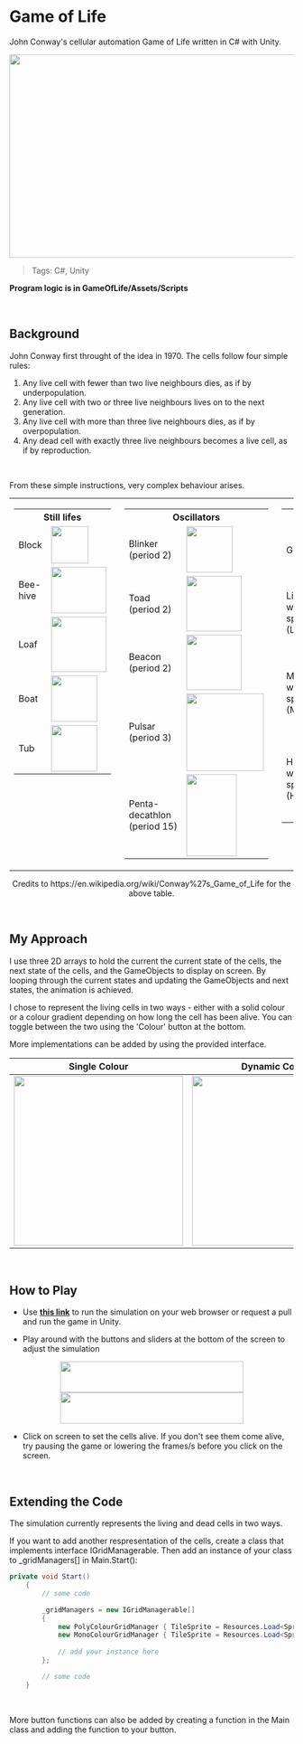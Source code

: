 # Game of Life
<p>John Conway's cellular automation Game of Life written in C# with Unity.</p>

<p align="center">
  <img width="640" height="360" src="https://imgur.com/68TZ2p8.gif">
</p>

> Tags: C#, Unity
<p><b>Program logic is in GameOfLife/Assets/Scripts</b></p>

</br>

## Background
<p>John Conway first throught of the idea in 1970. The cells follow four simple rules:

1. Any live cell with fewer than two live neighbours dies, as if by underpopulation.
2. Any live cell with two or three live neighbours lives on to the next generation.
3. Any live cell with more than three live neighbours dies, as if by overpopulation.
4. Any dead cell with exactly three live neighbours becomes a live cell, as if by reproduction.
</p>

<br>
<p>From these simple instructions, very complex behaviour arises.</p>

<table class="multicol" role="presentation" style="border-collapse: collapse; padding: 0; border: 0; background:transparent; width:auto; margin:auto;"><tbody><tr>
<td style="text-align: left; vertical-align: top;">
<table class="wikitable">

<tbody><tr>
<th colspan="2">Still lifes
</th></tr>
<tr>
<td>Block
</td>
<td><img width="66" height="66" src="https://upload.wikimedia.org/wikipedia/commons/thumb/9/96/Game_of_life_block_with_border.svg/1024px-Game_of_life_block_with_border.svg.png">
</td></tr>
<tr>
<td>Bee-<br>hive
</td>
<td><img width="98" height="82" src="https://upload.wikimedia.org/wikipedia/commons/thumb/6/67/Game_of_life_beehive.svg/98px-Game_of_life_beehive.svg.png">
</td></tr>
<tr>
<td>Loaf
</td>
<td><img width="98" height="98" src="https://upload.wikimedia.org/wikipedia/commons/thumb/f/f4/Game_of_life_loaf.svg/98px-Game_of_life_loaf.svg.png">
</td></tr>
<tr>
<td>Boat
</td>
<td><img width="82" height="82" src="https://upload.wikimedia.org/wikipedia/commons/thumb/7/7f/Game_of_life_boat.svg/82px-Game_of_life_boat.svg.png">
</td></tr>
<tr>
<td>Tub
</td>
<td><img width="82" height="82" src="https://upload.wikimedia.org/wikipedia/commons/thumb/3/31/Game_of_life_flower.svg/82px-Game_of_life_flower.svg.png">
</td></tr></tbody></table>
<p> 
</p>
</td>
<td style="text-align: left; vertical-align: top; padding-left: 1em;">
<table class="wikitable">

<tbody><tr>
<th colspan="2">Oscillators
</th></tr>
<tr>
<td>Blinker<br>(period 2)
</td>
<td><img width="82" height="82" src="https://upload.wikimedia.org/wikipedia/commons/9/95/Game_of_life_blinker.gif">
</td></tr>
<tr>
<td>Toad<br>(period 2)
</td>
<td><img width="98" height="98" src="https://upload.wikimedia.org/wikipedia/commons/1/12/Game_of_life_toad.gif">
</td></tr>
<tr>
<td>Beacon<br>(period 2)
</td>
<td><img width="98" height="98" src="https://upload.wikimedia.org/wikipedia/commons/1/1c/Game_of_life_beacon.gif">
</td></tr>
<tr>
<td>Pulsar<br>(period 3)
</td>
<td><img width="137" height="137" src="https://upload.wikimedia.org/wikipedia/commons/0/07/Game_of_life_pulsar.gif">
</td></tr>
<tr>
<td>Penta-<br>decathlon<br>(period&nbsp;15)
</td>
<td><img width="89" height="145" src="https://upload.wikimedia.org/wikipedia/commons/f/fb/I-Column.gif">
</td></tr></tbody></table>
<p> 
</p>
</td>
<td style="text-align: left; vertical-align: top; padding-left: 1em;">
<table class="wikitable">

<tbody><tr>
<th colspan="2">Spaceships
</th></tr>
<tr>
<td>Glider
</td>
<td><img width="84" height="84" src="https://upload.wikimedia.org/wikipedia/commons/f/f2/Game_of_life_animated_glider.gif">
</td></tr>
<tr>
<td>Light-<br>weight<br>spaceship<br>(LWSS)
</td>
<td><img width="98" height="126" src="https://upload.wikimedia.org/wikipedia/commons/3/37/Game_of_life_animated_LWSS.gif">
</td></tr>
<tr>
<td>Middle-<br>weight<br>spaceship<br>(MWSS)
</td>
<td><img width="162" height="146" src="https://upload.wikimedia.org/wikipedia/commons/4/4e/Animated_Mwss.gif">
</td></tr>
<tr>
<td>Heavy-<br>weight<br>spaceship<br>(HWSS)
</td>
<td><img width="178" height="146" src="https://upload.wikimedia.org/wikipedia/commons/4/4f/Animated_Hwss.gif">
</td></tr></tbody></table>
<p> 
</p>
</td></tr></tbody></table>

<p align = "center">
  Credits to https://en.wikipedia.org/wiki/Conway%27s_Game_of_Life for the above table.
</p>

</br>

## My Approach
<p>I use three 2D arrays to hold the current the current state of the cells, the next state of the cells, and the GameObjects to display on screen. By looping through the current states and updating the GameObjects and next states, the animation is achieved.</p>

<p>I chose to represent the living cells in two ways - either with a solid colour
or a colour gradient depending on how long the cell has been alive. You can toggle between
the two using the 'Colour' button at the bottom.</p>

<p>More implementations can be added by using the provided interface.</p>

| <a>**Single Colour**</a> | <a>**Dynamic Colour**</a> |
| :---: |:---:|
| <img width="300" height="300" src="https://imgur.com/YFV9rg5.png"> | <img width="300" height="300" src="https://imgur.com/r98NDlw.png"> |

</br>

## How to Play

- Use <a href="https://fontan10.itch.io/conways-game-of-life" target="_blank">**this link**</a> to run the simulation on your web browser or request a pull and run the game in Unity.

- Play around with the buttons and sliders at the bottom of the screen to adjust the simulation

<p align = "center">
  <img width="325" height="55" src="https://imgur.com/7nkuoxl.png"> <img width="325" height="55" src="https://imgur.com/3U8imOf.png">
</p>

- Click on screen to set the cells alive. If you don't see them come alive, try pausing the game or lowering the frames/s before you click on the screen.

</br>

## Extending the Code
<p>The simulation currently represents the living and dead cells in two ways.</p>

<p>If you want to add another respresentation of the cells, create a class that
implements interface IGridManagerable. Then add an instance of your class to
_gridManagers[] in Main.Start():</p>

```csharp
private void Start()
    {
        // some code

        _gridManagers = new IGridManagerable[]
        {
            new PolyColourGridManager { TileSprite = Resources.Load<Sprite>("Sprites/Square") },
            new MonoColourGridManager { TileSprite = Resources.Load<Sprite>("Sprites/Square") }
            
            // add your instance here
        };

        // some code
    }
```
<br>
<p>More button functions can also be added by creating a function in the Main class
and adding the function to your button.</p>
